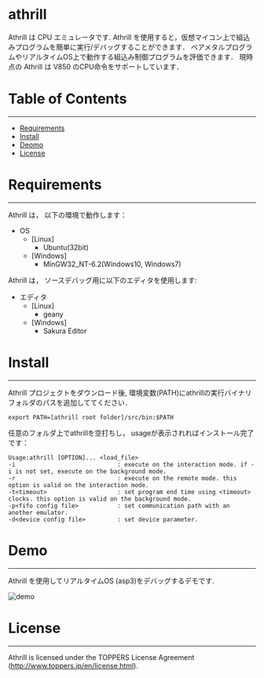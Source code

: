 athrill
=======

Athrill は CPU エミュレータです. 
Athrill を使用すると，仮想マイコン上で組込みプログラムを簡単に実行/デバッグすることができます．
ベアメタルプログラムやリアルタイムOS上で動作する組込み制御プログラムを評価できます．
現時点の Athrill は V850 のCPU命令をサポートしています．

# Table of Contents
-----------------
  * [Requirements](#requirements)
  * [Install](#install)
  * [Deomo](#demo)
  * [License](#license)

# Requirements
------------
Athrill は， 以下の環境で動作します：

  * OS
    * [Linux]
      * Ubuntu(32bit)
    * [Windows]
      * MinGW32_NT-6.2(Windows10, Windows7)

Athrill は， ソースデバッグ用に以下のエディタを使用します:

  * エディタ
    * [Linux]
      * geany
    * [Windows]
      * Sakura Editor

# Install
-----
Athrill プロジェクトをダウンロード後,  環境変数(PATH)にathrillの実行バイナリフォルダのパスを追加しててください．

```
export PATH=[athrill root folder]/src/bin:$PATH 
```
任意のフォルダ上でathrillを空打ちし， usageが表示されればインストール完了です：

	Usage:athrill [OPTION]... <load_file>
	-i                             : execute on the interaction mode. if -i is not set, execute on the background mode.
	-r                             : execute on the remote mode. this option is valid on the interaction mode.
	-t<timeout>                    : set program end time using <timeout> clocks. this option is valid on the background mode.
	-p<fifo config file>           : set communication path with an another emulator.
	-d<device config file>         : set device parameter.

# Demo
---
Athrill を使用してリアルタイムOS (asp3)をデバッグするデモです.
 
![demo](https://github.com/tmori/athrill/blob/media/demo.gif)

# License
-------
Athrill is licensed under the TOPPERS License Agreement (http://www.toppers.jp/en/license.html).
